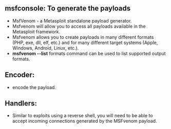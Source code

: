 ## msfconsole: To generate the payloads
- MsfVenom - a Metasploit standalone payload generator.
- Msfvenom will allow you to access all payloads available in the  Metasploit framework. 
- Msfvenom allows you to create payloads in many different formats (PHP, exe, dll, elf, etc.) and for many different target systems (Apple, Windows, Android, Linux, etc.).
- **msfvenom --list** formats command can be used to list supported output formats.

## Encoder:
- encode the payload.

## Handlers:
- Similar to exploits using a reverse shell, you will need to be able to accept incoming connections generated by the MSFvenom payload.

